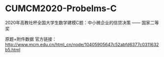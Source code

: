 # CUMCM2020-Probelms-C
2020年高教社杯全国大学生数学建模C题：中小微企业的信贷决策 —— 国家二等奖

原题+附件数据 官方链接：http://www.mcm.edu.cn/html_cn/node/10405905647c52abfd6377c0311632b5.html
